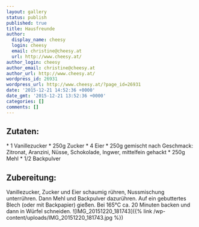 ```yaml
---
layout: gallery
status: publish
published: true
title: Hausfreunde
author:
  display_name: cheesy
  login: cheesy
  email: christine@cheesy.at
  url: http://www.cheesy.at/
author_login: cheesy
author_email: christine@cheesy.at
author_url: http://www.cheesy.at/
wordpress_id: 26931
wordpress_url: http://www.cheesy.at/?page_id=26931
date: '2015-12-21 14:52:36 +0000'
date_gmt: '2015-12-21 13:52:36 +0000'
categories: []
comments: []
---
```

## Zutaten:
\* 1 Vanillezucker
\* 250g Zucker
\* 4 Eier
\* 250g gemischt nach Geschmack: Zitronat, Aranzini, Nüsse, Schokolade, Ingwer, mittelfein gehackt
\* 250g Mehl
\* 1/2 Backpulver
## Zubereitung:
Vanillezucker, Zucker und Eier schaumig rühren, Nussmischung unterrühren. Dann Mehl und Backpulver dazurühren. Auf ein gebuttertes Blech (oder mit Backpapier) gießen. Bei 165°C ca. 20 Minuten backen und dann in Würfel schneiden.
![IMG_20151220_181743]({% link /wp-content/uploads/IMG_20151220_181743.jpg %})

